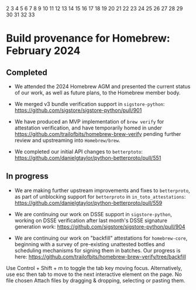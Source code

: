 
2
3
4
5
6
7
8
9
10
11
12
13
14
15
16
17
18
19
20
21
22
23
24
25
26
27
28
29
30
31
32
33
# Build provenance for Homebrew: February 2024

## Completed

* We attended the 2024 Homebrew AGM and presented the current status of our
  work, as well as future plans, to the Homebrew member body.

* We merged v3 bundle verification support in `sigstore-python`:
  <https://github.com/sigstore/sigstore-python/pull/901>

* We have produced an MVP implementation of `brew verify` for attestation
  verification, and have temporarily homed in under
  <https://github.com/trailofbits/homebrew-brew-verify> pending further review
  and upstreaming into `Homebrew/brew`.

* We completed our initial API changes to `betterptoto`:
  <https://github.com/danielgtaylor/python-betterproto/pull/551>

## In progress

* We are making further upstream improvements and fixes to `betterproto`, as part
  of unblocking support for `betterproto` in `in_toto_attestations`:
  <https://github.com/danielgtaylor/python-betterproto/pull/559>

* We are continuing our work on DSSE support in `sigstore-python`, working
  on DSSE verification after last month's DSSE signature generation work:
  <https://github.com/sigstore/sigstore-python/pull/904>

* We are continuing our work on "backfill" attestations for `homebrew-core`,
  beginning with a survey of pre-existing unattested bottles and scheduling
  mechanisms for signing them in batches. Our progress is here:
  <https://github.com/trailofbits/homebrew-brew-verify/tree/backfill>

Use Control + Shift + m to toggle the tab key moving focus. Alternatively, use esc then tab to move to the next interactive element on the page.
No file chosen
Attach files by dragging & dropping, selecting or pasting them.
